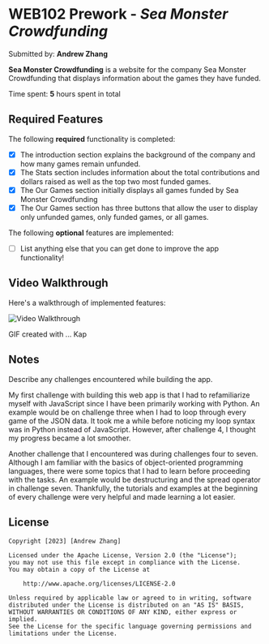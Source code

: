 # WEB102 Prework - *Sea Monster Crowdfunding*

Submitted by: **Andrew Zhang**

**Sea Monster Crowdfunding** is a website for the company Sea Monster Crowdfunding that displays information about the games they have funded.

Time spent: **5** hours spent in total

## Required Features

The following **required** functionality is completed:

* [X] The introduction section explains the background of the company and how many games remain unfunded.
* [X] The Stats section includes information about the total contributions and dollars raised as well as the top two most funded games.
* [X] The Our Games section initially displays all games funded by Sea Monster Crowdfunding
* [X] The Our Games section has three buttons that allow the user to display only unfunded games, only funded games, or all games.

The following **optional** features are implemented:

* [ ] List anything else that you can get done to improve the app functionality!

## Video Walkthrough

Here's a walkthrough of implemented features:

<img src='https://imgur.com/a/hKtLk5b' title='Video Walkthrough' width='' alt='Video Walkthrough' />

<!-- Replace this with whatever GIF tool you used! -->
GIF created with ...  Kap
<!-- Recommended tools:
[Kap](https://getkap.co/) for macOS
[ScreenToGif](https://www.screentogif.com/) for Windows
[peek](https://github.com/phw/peek) for Linux. -->

## Notes

Describe any challenges encountered while building the app.

My first challenge with building this web app is that I had to refamiliarize myself with JavaScript since I have been primarily working with Python. An example would be on challenge three when I had to loop through every game of the JSON data. It took me a while before noticing my loop syntax was in Python instead of JavaScript. However, after challenge 4, I thought my progress became a lot smoother.

Another challenge that I encountered was during challenges four to seven. Although I am familiar with the basics of object-oriented programming languages, there were some topics that I had to learn before proceeding with the tasks. An example would be destructuring and the spread operator in challenge seven. Thankfully, the tutorials and examples at the beginning of every challenge were very helpful and made learning a lot easier.

## License

    Copyright [2023] [Andrew Zhang]

    Licensed under the Apache License, Version 2.0 (the "License");
    you may not use this file except in compliance with the License.
    You may obtain a copy of the License at

        http://www.apache.org/licenses/LICENSE-2.0

    Unless required by applicable law or agreed to in writing, software
    distributed under the License is distributed on an "AS IS" BASIS,
    WITHOUT WARRANTIES OR CONDITIONS OF ANY KIND, either express or implied.
    See the License for the specific language governing permissions and
    limitations under the License.
